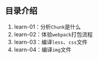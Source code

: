 ## 目录介绍
1. learn-01：分析`Chunk`是什么
2. learn-02：体验`webpack`打包流程
3. learn-03：编译`less`、`css`文件
4. learn-04：编译`img`文件

